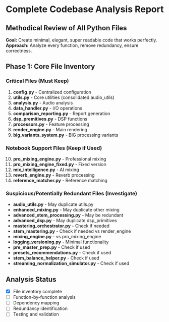 # Complete Codebase Analysis Report
## Methodical Review of All Python Files

**Goal:** Create minimal, elegant, super readable code that works perfectly.
**Approach:** Analyze every function, remove redundancy, ensure correctness.

## Phase 1: Core File Inventory

### Critical Files (Must Keep)
1. **config.py** - Centralized configuration
2. **utils.py** - Core utilities (consolidated audio_utils)  
3. **analysis.py** - Audio analysis
4. **data_handler.py** - I/O operations
5. **comparison_reporting.py** - Report generation
6. **dsp_premitives.py** - DSP functions
7. **processors.py** - Feature processing
8. **render_engine.py** - Main rendering
9. **big_variants_system.py** - BIG processing variants

### Notebook Support Files (Keep if Used)
10. **pro_mixing_engine.py** - Professional mixing
11. **pro_mixing_engine_fixed.py** - Fixed version
12. **mix_intelligence.py** - AI mixing
13. **reverb_engine.py** - Reverb processing
14. **reference_matcher.py** - Reference matching

### Suspicious/Potentially Redundant Files (Investigate)
- **audio_utils.py** - May duplicate utils.py
- **enhanced_mixing.py** - May duplicate other mixing
- **advanced_stem_processing.py** - May be redundant
- **advanced_dsp.py** - May duplicate dsp_primitives
- **mastering_orchestrator.py** - Check if needed
- **stem_mastering.py** - Check if needed vs render_engine
- **mixing_engine.py** - vs pro_mixing_engine
- **logging_versioning.py** - Minimal functionality
- **pre_master_prep.py** - Check if used
- **presets_recommendations.py** - Check if used
- **stem_balance_helper.py** - Check if used
- **streaming_normalization_simulator.py** - Check if used

## Analysis Status
- [x] File inventory complete
- [ ] Function-by-function analysis
- [ ] Dependency mapping
- [ ] Redundancy identification
- [ ] Testing and validation